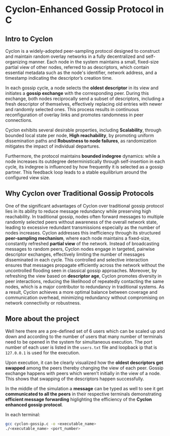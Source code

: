 # Cyclon-Enhanced Gossip Protocol in C 

## Intro to Cyclon
Cyclon is a widely-adopted peer-sampling protocol designed to construct and
maintain random overlay networks in a fully decentralized and self-organizing
manner. Each node in the system maintains a small, fixed-size partial view of
other nodes, referred to as descriptors, which contain essential metadata such as
the node's identifier, network address, and a timestamp indicating the descriptor’s
creation time.

In each gossip cycle, a node selects the **oldest descriptor** in its view and initiates
a **gossip exchange** with the corresponding peer. During this exchange, both nodes
reciprocally send a subset of descriptors, including a fresh descriptor of
themselves, effectively replacing old entries with newer and randomly selected
ones. This process results in continuous reconfiguration of overlay links and
promotes randomness in peer connections.

Cyclon exhibits several desirable properties, including **Scalability**, through
bounded local state per node, **High reachability**, by promoting uniform
dissemination paths and **Robustness to node failures**, as randomization
mitigates the impact of individual departures.

Furthermore, the protocol maintains **bounded indegree** dynamics: while a node
increases its outdegree deterministically through self-insertion in each cycle, its
indegree is influenced by how frequently it is selected as a gossip partner. This
feedback loop leads to a stable equilibrium around the configured view size.

## Why Cyclon over Traditional Gossip Protocols

One of the significant advantages of Cyclon over traditional gossip protocol lies
in its ability to reduce message redundancy while preserving high reachability. In
traditional gossip, nodes often forward messages to multiple randomly selected
peers without awareness of the overall network state, leading to excessive
redundant transmissions especially as the number of nodes increases. Cyclon
addresses this inefficiency through its structured **peer-sampling mechanism**,
where each node maintains a fixed-size, constantly refreshed **partial view** of the
network. Instead of broadcasting messages to random peers, Cyclon nodes
engage in targeted, pairwise descriptor exchanges, effectively limiting the
number of messages disseminated in each cycle. This controlled and selective
interaction ensures that messages propagate efficiently across the network
without the uncontrolled flooding seen in classical gossip approaches. Moreover,
by refreshing the view based on **descriptor age**, Cyclon promotes diversity in peer
interactions, reducing the likelihood of repeatedly contacting the same nodes,
which is a major contributor to redundancy in traditional systems. As a result,
Cyclon achieves a more optimal balance between coverage and communication
overhead, minimizing redundancy without compromising on network
connectivity or robustness.

## More about the project

Well here there are a pre-defined set of 6 users which can be scaled up and down and according to the number of users that many number of terminals need to be opened in the system for simultaneous execution. The port number of each user is listed in the `users.txt` file and loopback ip that is `127.0.0.1` is used for the execution.

Upon execution, it can be clearly visualized how the **oldest descriptors get swapped** among the peers thereby changing the view of each peer. Gossip exchange happens with peers which weren’t initially in the view of a
node. This shows that swapping of the descriptors happen successfully.

In the middle of the simulation a **message** can be typed as well to see it get **communicated to all the peers** in their respective terminals demonstrating **efficient message forwarding** higlighting the efficiency of the **Cyclon enhanced gossip protocol**.


In each terminal:

```bash
gcc cyclon-gossip.c -o <executable_name>
./<executable_name> <port_number>

